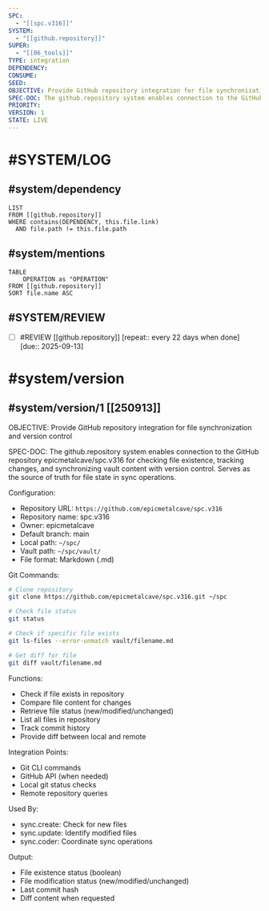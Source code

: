 ```yaml
---
SPC:
  - "[[spc.v316]]"
SYSTEM:
  - "[[github.repository]]"
SUPER:
  - "[[06_tools]]"
TYPE: integration
DEPENDENCY:
CONSUME:
SEED:
OBJECTIVE: Provide GitHub repository integration for file synchronization and version control
SPEC-DOC: The github.repository system enables connection to the GitHub repository epicmetalcave/spc.v316 for checking file existence, tracking changes, and synchronizing vault content with version control. Serves as the source of truth for file state in sync operations.
PRIORITY:
VERSION: 1
STATE: LIVE
---
```

# #SYSTEM/LOG
## #system/dependency
```dataview
LIST
FROM [[github.repository]]
WHERE contains(DEPENDENCY, this.file.link)
  AND file.path != this.file.path
```
## #system/mentions
```dataview
TABLE
    OPERATION as "OPERATION"
FROM [[github.repository]]
SORT file.name ASC
```
## #SYSTEM/REVIEW
- [ ] #REVIEW [[github.repository]]  [repeat:: every 22 days when done]  [due:: 2025-09-13]
# #system/version
## #system/version/1 [[250913]]
OBJECTIVE: Provide GitHub repository integration for file synchronization and version control

SPEC-DOC:
The github.repository system enables connection to the GitHub repository epicmetalcave/spc.v316 for checking file existence, tracking changes, and synchronizing vault content with version control. Serves as the source of truth for file state in sync operations.

Configuration:
- Repository URL: `https://github.com/epicmetalcave/spc.v316`
- Repository name: spc.v316
- Owner: epicmetalcave
- Default branch: main
- Local path: `~/spc/`
- Vault path: `~/spc/vault/`
- File format: Markdown (.md)

Git Commands:
```bash
# Clone repository
git clone https://github.com/epicmetalcave/spc.v316.git ~/spc

# Check file status
git status

# Check if specific file exists
git ls-files --error-unmatch vault/filename.md

# Get diff for file
git diff vault/filename.md
```

Functions:
- Check if file exists in repository
- Compare file content for changes
- Retrieve file status (new/modified/unchanged)
- List all files in repository
- Track commit history
- Provide diff between local and remote

Integration Points:
- Git CLI commands
- GitHub API (when needed)
- Local git status checks
- Remote repository queries

Used By:
- sync.create: Check for new files
- sync.update: Identify modified files
- sync.coder: Coordinate sync operations

Output:
- File existence status (boolean)
- File modification status (new/modified/unchanged)
- Last commit hash
- Diff content when requested